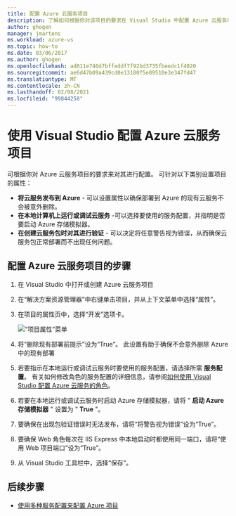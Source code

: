 ```yaml
---
title: 配置 Azure 云服务项目
description: 了解如何根据你对该项目的要求在 Visual Studio 中配置 Azure 云服务项目。
author: ghogen
manager: jmartens
ms.workload: azure-vs
ms.topic: how-to
ms.date: 03/06/2017
ms.author: ghogen
ms.openlocfilehash: ad011e740d7bffeddf7f92bd3735fbeedc1f4020
ms.sourcegitcommit: ae6d47b09a439cd0e13180f5e89510e3e347fd47
ms.translationtype: MT
ms.contentlocale: zh-CN
ms.lasthandoff: 02/08/2021
ms.locfileid: "99844250"
---
```

# <a name="configure-an-azure-cloud-service-project-with-visual-studio"></a>使用 Visual Studio 配置 Azure 云服务项目
可根据你对 Azure 云服务项目的要求来对其进行配置。 可针对以下类别设置项目的属性：

- **将云服务发布到 Azure** - 可以设置属性以确保部署到 Azure 的现有云服务不会被意外删除。
- **在本地计算机上运行或调试云服务** -可以选择要使用的服务配置，并指明是否要启动 Azure 存储模拟器。
- **在创建云服务包时对其进行验证** - 可以决定将任意警告视为错误，从而确保云服务包正常部署而不出现任何问题。

## <a name="steps-to-configure-an-azure-cloud-service-project"></a>配置 Azure 云服务项目的步骤
1. 在 Visual Studio 中打开或创建 Azure 云服务项目

1. 在“解决方案资源管理器”中右键单击项目，并从上下文菜单中选择“属性”。

1. 在项目的属性页中，选择“开发”选项卡。

    ![“项目属性”菜单](./media/vs-azure-tools-configuring-an-azure-project/solution-explorer-project-properties-menu.png)

1. 将“删除现有部署前提示”设为“True”。 此设置有助于确保不会意外删除 Azure 中的现有部署

1. 若要指示在本地运行或调试云服务时要使用的服务配置，请选择所需 **服务配置**。 有关如何修改角色的服务配置的详细信息，请参阅[如何使用 Visual Studio 配置 Azure 云服务的角色](./vs-azure-tools-configure-roles-for-cloud-service.md)。

1. 若要在本地运行或调试云服务时启动 Azure 存储模拟器，请将 " **启动 Azure 存储模拟器** " 设置为 " **True** "。

1. 要确保在出现包验证错误时无法发布，请将“将警告视为错误”设为“True”。

1. 要确保 Web 角色每次在 IIS Express 中本地启动时都使用同一端口，请将“使用 Web 项目端口”设为“True”。

1. 从 Visual Studio 工具栏中，选择“保存”。

## <a name="next-steps"></a>后续步骤
- [使用多种服务配置来配置 Azure 项目](vs-azure-tools-multiple-services-project-configurations.md)
